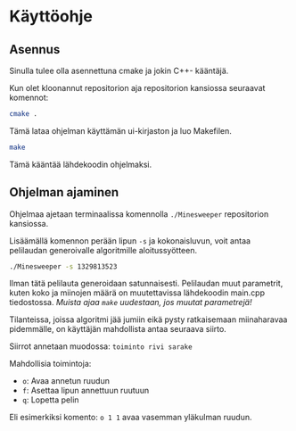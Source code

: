 # Käyttöohje

## Asennus

Sinulla tulee olla asennettuna cmake ja jokin C++- kääntäjä.

Kun olet kloonannut repositorion aja repositorion kansiossa seuraavat komennot:

```bash
cmake .
```


Tämä lataa ohjelman käyttämän ui-kirjaston ja luo Makefilen.

```bash
make
```

Tämä kääntää lähdekoodin ohjelmaksi.

## Ohjelman ajaminen

Ohjelmaa ajetaan terminaalissa komennolla ```./Minesweeper``` repositorion kansiossa.

Lisäämällä komennon perään lipun ```-s``` ja kokonaisluvun, voit antaa pelilaudan generoivalle algoritmille aloitussyötteen.

```bash
./Minesweeper -s 1329813523
```

Ilman tätä pelilauta generoidaan satunnaisesti.
Pelilaudan muut parametrit, kuten koko ja miinojen määrä on muutettavissa lähdekoodin main.cpp tiedostossa.
 *Muista ajaa ```make``` uudestaan, jos muutat parametrejä!*

Tilanteissa, joissa algoritmi jää jumiin eikä pysty ratkaisemaan miinaharavaa pidemmälle, on käyttäjän mahdollista antaa seuraava siirto.

Siirrot annetaan muodossa: ```toiminto rivi sarake```

Mahdollisia toimintoja:

- ```o```: Avaa annetun ruudun
- ```f```: Asettaa lipun annettuun ruutuun
- ```q```: Lopetta pelin

Eli esimerkiksi komento: ```o 1 1``` avaa vasemman yläkulman ruudun.
